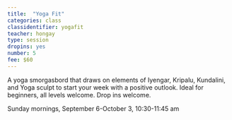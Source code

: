 ```yaml
---
title:  "Yoga Fit"
categories: class
classidentifier: yogafit
teacher: hongay
type: session
dropins: yes
number: 5
fee: $60
---
```

A yoga smorgasbord that draws on elements of Iyengar, Kripalu, Kundalini, and Yoga sculpt to start your week with a positive outlook. Ideal for beginners, all levels welcome. Drop ins welcome.

Sunday mornings, September 6-October 3, 10:30-11:45 am
